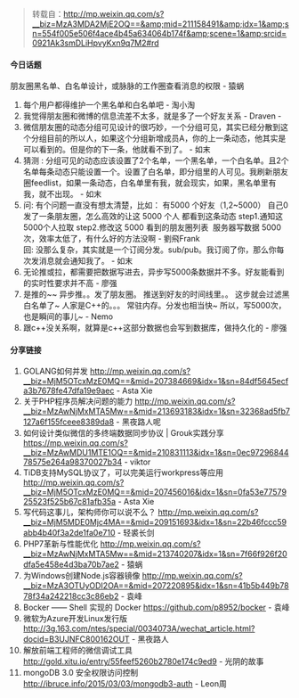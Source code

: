 > 转载自：<http://mp.weixin.qq.com/s?__biz=MzA3MDA2MjE2OQ==&amp;mid=211158491&amp;idx=1&amp;sn=554f005e506f4ace4b45a634064b174f&amp;scene=1&amp;srcid=0921Ak3smDLiHpvyKxn9q7M2#rd>

#### 今日话题

朋友圈黑名单、白名单设计，或脉脉的工作圈查看消息的权限 - 猿蜗

1. 每个用户都得维护一个黑名单和白名单吧 - 淘小淘
2. 我觉得朋友圈和微博的信息流差不太多，就是多了一个好友关系 - Draven -
3. 微信朋友圈的动态分组可见设计的很巧妙，一个分组可见，其实已经分散到这个分组目前的所以人，如果这个分组新增成员A，你的上一条动态，他其实是可以看到的。但是你的下一条，他就看不到了。 - 如末
4. 猜测 : 分组可见的动态应该设置了2个名单，一个黑名单，一个白名单。且2个名单每条动态只能设置一个。设置了白名单，即分组里的人可见。我刷新朋友圈feedlist，如果一条动态，白名单里有我，就会现实，如果，黑名单里有我，就不出现。 - 如末
5. 问: 有个问题一直没有想太清楚，比如： 有5000 个好友（1,2~5000） 自己0 发了一条朋友圈，怎么高效的让这 5000 个人 都看到这条动态 step1.通知这5000个人拉取 step2.修改这 5000 看到的朋友圈列表  服务器写数据 5000 次，效率太低了，有什么好的方法没啊 - 劉飛Frank  
回: 没那么复杂，其实就是一个订阅分发。sub/pub。我订阅了你，那么你每次发消息就会通知我了。 - 如末
6. 无论推或拉，都需要把数据写进去，异步写5000条数据并不多。好友能看到的实时性要求并不高 - 廖强
7. 是推的~~ 异步推。。发了朋友圈。 推送到好友的时间线里。。 这步就会过滤黑白名单了~ 人家是C++的。。。 常驻内存。分发也相当快~ 所以，写5000次，也是瞬间的事儿~  - Nemo
8. 跟c++没关系啊，就算是c++这部分数据也会写到数据库，做持久化的 - 廖强

#### 分享链接

1. GOLANG如何并发 http://mp.weixin.qq.com/s?__biz=MjM5OTcxMzE0MQ==&mid=207384669&idx=1&sn=84df5645ecfa3b7678fe47dfa19e9aec - Asta Xie
2. 关于PHP程序员解决问题的能力 http://mp.weixin.qq.com/s?__biz=MzAwNjMxMTA5Mw==&mid=213693183&idx=1&sn=32368ad5fb7127a6f155fceee8389da8 - 黑夜路人呢
3. 如何设计类似微信的多终端数据同步协议 | Grouk实践分享 https://mp.weixin.qq.com/s?__biz=MzAwMDU1MTE1OQ==&mid=210831113&idx=1&sn=0ec9729684478575e264a98370027b34 - viktor
4. TiDB支持MySQL协议了，可以完美运行workpress等应用 http://mp.weixin.qq.com/s?__biz=MjM5OTcxMzE0MQ==&mid=207456016&idx=1&sn=0fa53e7757925523f525b67c81afb35a - Asta Xie
5. 写代码这事儿，架构师你可以说不么？ http://mp.weixin.qq.com/s?__biz=MjM5MDE0Mjc4MA==&mid=209151693&idx=1&sn=22b46fccc59abb4b40f3a2de1fa0e710 - 轻裘长剑
6. PHP7革新与性能优化 http://mp.weixin.qq.com/s?__biz=MzAwNjMxMTA5Mw==&mid=213740207&idx=1&sn=7f66f926f20dfa5e458e4d3ba70b7ae2 - 猿蜗
7. 为Windows创建Node.js容器镜像 http://mp.weixin.qq.com/s?__biz=MzA3OTUyODI2OA==&mid=207220895&idx=1&sn=41b5b449b7878f34a242218cc3c86eb2 - 袁峰
8. Bocker —— Shell 实现的 Docker https://github.com/p8952/bocker - 袁峰
9. 微软为Azure开发Linux发行版 http://3g.163.com/ntes/special/0034073A/wechat_article.html?docid=B3UJNFC800162OUT - 黑夜路人
10. 解放前端工程师的微信调试工具 http://gold.xitu.io/entry/55feef5260b2780e174c9ed9 - 光阴的故事
11. mongoDB 3.0 安全权限访问控制 http://ibruce.info/2015/03/03/mongodb3-auth - Leon周
